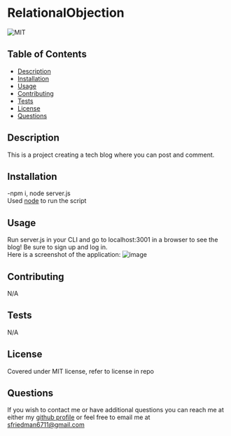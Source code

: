 # RelationalObjection
![MIT](https://img.shields.io/badge/license-MIT-green)
## Table of Contents
- [Description](#description)
- [Installation](#installation)
- [Usage](#usage)
- [Contributing](#contributing)
- [Tests](#tests)
- [License](#license)
- [Questions](#questions)
## Description
This is a project creating a tech blog where you can post and comment.
## Installation
-npm i, node server.js <br>
Used [node](https://nodejs.org/en/) to run the script
## Usage
Run server.js in your CLI and go to localhost:3001 in a browser to see the blog! Be sure to sign up and log in. <br>
Here is a screenshot of the application: 
![image](https://user-images.githubusercontent.com/123116188/227075788-b5213e23-3050-495c-b0c6-31bfcf20938f.png)
## Contributing
N/A
## Tests
N/A
## License
Covered under MIT license, refer to license in repo
## Questions
If you wish to contact me or have additional questions you can reach me at either my [github profile](https://github.com/reverofsuturb) or feel free to email me at [sfriedman6711@gmail.com](mailto:sfriedman6711@gmail.com)
